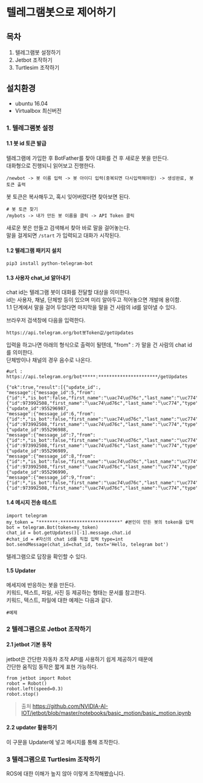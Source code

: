 # 텔레그램봇으로 제어하기

## 목차
1. 텔레그램봇 설정하기
2. Jetbot 조작하기
3. Turtlesim 조작하기

## 설치환경
* ubuntu 16.04
* Virtualbox 최신버전

### 1. 텔레그램봇 설정
#### 1.1 봇 id 토큰 발급
텔레그램에 가입한 후 BotFather를 찾아 대화를 건 후 새로운 봇을 만든다.  
대화형으로 진행되니 읽어보고 진행한다.

```
/newbot -> 봇 이름 입력 -> 봇 아이디 입력(중복되면 다시입력해야함) -> 생성완료, 봇토큰 출력
```
봇 토큰은 복사해두고, 혹시 잊어버렸다면 찾아보면 된다.

```
# 봇 토큰 찾기
/mybots -> 내가 만든 봇 이름을 클릭 -> API Token 클릭
```
새로운 봇은 만들고 검색해서 찾아 바로 말을 걸어놓는다.  
말을 걸게되면 ```/start``` 가 입력되고 대화가 시작된다.


#### 1.2 텔레그램 패키지 설치
```
pip3 install python-telegram-bot
```


#### 1.3 사용자 chat_id 알아내기
chat id는 텔레그램 봇이 대화를 전달할 대상을 의미한다.  
id는 사용자, 채널, 단체방 등이 있으며 미리 알아두고 적어놓으면 개발에 용이함.  
1.1 단계에서 말을 걸어 두었다면 마지막을 말을 건 사람의 id를 알아낼 수 있다.   

브라우저 검색창에 다음을 입력한다.
```
https://api.telegram.org/bot봇Token값/getUpdates
```
입력을 하고나면 아래의 형식으로 출력이 될텐데, "from" : 가 말을 건 사람의 chat id를 의미한다.  
단체방이나 채널의 경우 음수로 나온다.  

```
#url : https://api.telegram.org/bot*****:**********************/getUpdates

{"ok":true,"result":[{"update_id":,
"message":{"message_id":5,"from":{"id":*,"is_bot":false,"first_name":"\uac74\ud76c","last_name":"\uc774","language_code":"ko"},"chat":{"id":973992508,"first_name":"\uac74\ud76c","last_name":"\uc774","type":"private"},"date":1594313686,"text":"sdf"}},{"update_id":955296987,
"message":{"message_id":6,"from":{"id":*,"is_bot":false,"first_name":"\uac74\ud76c","last_name":"\uc774","language_code":"ko"},"chat":{"id":973992508,"first_name":"\uac74\ud76c","last_name":"\uc774","type":"private"},"date":1594313686,"text":"sdf"}},{"update_id":955296988,
"message":{"message_id":7,"from":{"id":*,"is_bot":false,"first_name":"\uac74\ud76c","last_name":"\uc774","language_code":"ko"},"chat":{"id":973992508,"first_name":"\uac74\ud76c","last_name":"\uc774","type":"private"},"date":1594313687,"text":"sdf"}},{"update_id":955296989,
"message":{"message_id":8,"from":{"id":*,"is_bot":false,"first_name":"\uac74\ud76c","last_name":"\uc774","language_code":"ko"},"chat":{"id":973992508,"first_name":"\uac74\ud76c","last_name":"\uc774","type":"private"},"date":1594313687,"text":"sd"}},{"update_id":955296990,
"message":{"message_id":9,"from":{"id":*,"is_bot":false,"first_name":"\uac74\ud76c","last_name":"\uc774","language_code":"ko"},"chat":{"id":973992508,"first_name":"\uac74\ud76c","last_name":"\uc774","type":"private"},"date":1594313688,"text":"f"}}]}
```

#### 1.4 메시지 전송 테스트

```
import telegram
my_token = "*******:**********************" #본인이 만든 봇의 token을 입력
bot = telegram.Bot(token=my_token)
chat_id = bot.getUpdates()[-1].message.chat.id 
#chat_id = #자신의 chat id를 직접 입력 type=int
bot.sendMessage(chat_id=chat_id, text='Hello, telegram bot')
```

텔레그램으로 답장을 확인할 수 있다.

#### 1.5 Updater
메세지에 반응하는 봇을 만든다.  
키워드, 텍스트, 파일, 사진 등 제공하는 형태는 문서를 참고한다.  
키워드, 텍스트, 파일에 대한 예제는 다음과 같다.  


```
#예제

```

### 2 텔레그램으로 Jetbot 조작하기
#### 2.1 jetbot 기본 동작
jetbot은 간단한 자동차 조작 API를 사용하기 쉽게 제공하기 때문에  
간단한 움직임 동작은 짧게 표현 가능하다.
```
from jetbot import Robot
robot = Robot()
robot.left(speed=0.3)
robot.stop()
```
>출처 https://github.com/NVIDIA-AI-IOT/jetbot/blob/master/notebooks/basic_motion/basic_motion.ipynb

#### 2.2 updater 활용하기
이 구문을 Updater에 넣고 메시지를 통해 조작한다.


### 3 텔레그램으로 Turtlesim 조작하기

ROS에 대한 이해가 높지 않아 이렇게 조작해봤습니다. 



